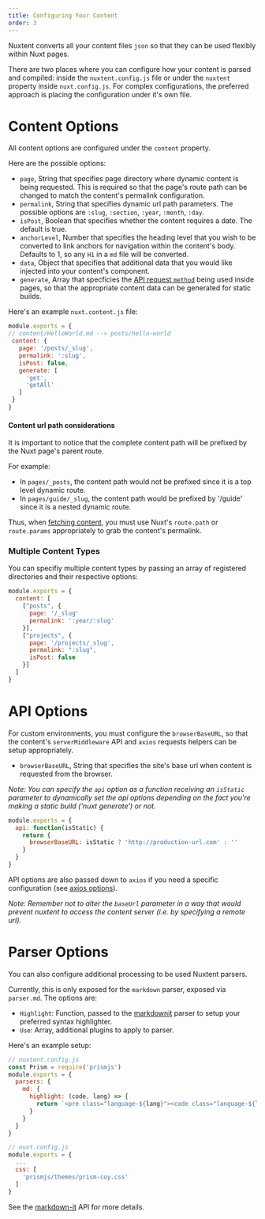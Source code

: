 ```yaml
---
title: Configuring Your Content
order: 3
---
```


Nuxtent converts all your content files `json` so that they can be used flexibly within Nuxt pages.

There are two places where you can configure how your content is parsed and compiled: inside the `nuxtent.config.js` file or under the `nuxtent` property inside `nuxt.config.js`. For complex configurations, the preferred approach is placing the configuration under it's own file.

# Content Options

All content options are configured under the `content` property.

Here are the possible options:

- `page`, String that specifies page directory where dynamic content is being requested. This is required so that the page's route path can be changed to match the content's permalink configuration.
- `permalink`, String that specifies dynamic url path parameters. The possible options are `:slug`, `:section`, `:year`, `:month`, `:day`.
- `isPost`, Boolean that specifies whether the content requires a date. The default is true.
- `anchorLevel`, Number that specifies the heading level that you wish to be converted to link anchors for navigation within the content's body. Defaults to 1, so any `H1` in a `md` file will be converted.
- `data`, Object that specifies that additional data that you would like injected into your content's component.
- `generate`, Array that specficies the [API request `method`](/guide/usage#fetching-content) being used inside pages, so that the appropriate content data can be generated for static builds.

Here's an example `nuxt.content.js` file:

```js
module.exports = {
// content/HelloWorld.md --> posts/hello-world
 content: {
   page: '/posts/_slug',
   permalink: ':slug',
   isPost: false,
   generate: [
     'get',
     'getAll'
   ]
 }
}
```

#### Content url path considerations

It is important to notice that the complete content path will be prefixed by the Nuxt page's parent route.

For example:
* In `pages/_posts`, the content path would not be prefixed since it is a top level dynamic route.
* In `pages/guide/_slug`, the content path would be prefixed by '/guide' since it is a nested dynamic route.

Thus, when [fetching content](/usage#fetching-content), you must use Nuxt's `route.path` or `route.params` appropriately to grab the content's permalink.


### Multiple Content Types

You can specifiy multiple content types by passing an array of registered directories and their respective options:

```js
module.exports = {
  content: [
    ["posts", {
      page: '/_slug'
      permalink: ':year/:slug'
    }],
    ["projects", {
      page: '/projects/_slug',
      permalink: ":slug",
      isPost: false
    }]
  ]
}

```

# API Options

For custom environments, you must configure the `browserBaseURL`, so that the content's `serverMiddleware` API and `axios` requests helpers can be setup appropriately.

- `browserBaseURL`, String that specifies the site's base url when content is requested from the browser.

*Note: You can specify the `api` option as a function receiving an `isStatic` parameter to dynamically set the api options depending on the fact you're making a static build ('nuxt generate') or not.*

```js
module.exports = {
  api: function(isStatic) {
    return {
      browserBaseURL: isStatic ? 'http://production-url.com' : ''
    }
  }
}

```

API options are also passed down to `axios` if you need a specific configuration (see [axios options](https://github.com/nuxt-community/axios-module#options)).

*Note: Remember not to alter the `baseUrl` parameter in a way that would prevent nuxtent to access the content server (i.e. by specifying a remote url).*

# Parser Options

You can also configure additional processing to be used Nuxtent parsers.

Currently, this is only exposed for the `markdown` parser, exposed via `parser.md`.  The options are:

* `Highlight`: Function, passed to the [markdownit](https://github.com/markdown-it/markdown-it) parser to setup your preferred syntax highlighter.
* `Use`: Array, additional plugins to apply to parser.

Here's an example setup:

```js
// nuxtent.config.js
const Prism = require('prismjs')
module.exports = {
  parsers: {
    md: {
      highlight: (code, lang) => {
        return `<pre class="language-${lang}"><code class="language-${lang}">${Prism.highlight(code, Prism.languages[lang] || Prism.languages.markup)}</code></pre>`
      }
    }
  }
}

// nuxt.config.js
module.exports = {
  ...
  css: [
    'prismjs/themes/prism-coy.css'
  ]
}
```

See the [markdown-it](https://github.com/markdown-it/markdown-it) API for more details.
